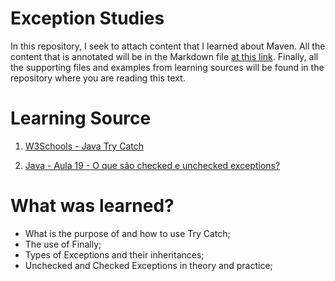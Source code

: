 # Exception Studies
In this repository, I seek to attach content that I learned about Maven.
All the content that is annotated will be in the Markdown file [at this link](https://github.com/LuanTMoura/Java-Development-Content/blob/main/Content/Courses/Study-Exceptions/Java%20Try%20Catch%20Study.md). Finally, all the supporting files and examples from learning sources will be found in the repository where you are reading this text.

# Learning Source

01. [W3Schools - Java Try Catch](https://www.w3schools.com/java/java_try_catch.asp)


02. [Java - Aula 19 - O que são checked e unchecked exceptions?](https://www.youtube.com/watch?v=U2_qUtQvtGk) 

# What was learned?
 - What is the purpose of and how to use Try Catch;
 - The use of Finally;
 - Types of Exceptions and their inheritances;
 - Unchecked and Checked Exceptions in theory and practice;
